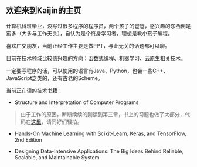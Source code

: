 ## 欢迎来到Kaijin的主页

计算机科班毕业，没写过很多程序的程序员，两个孩子的爸爸，感兴趣的东西倒是蛮多（大多与工作无关），自认为是个终身学习者，理想是教小孩子编程。

喜欢广交朋友，当前正经工作主要是做PPT，与此无关的话题都可以聊。

目前在技术领域比较感兴趣的方向：函数式编程、机器学习、云原生相关技术。

一定要写程序的话，可以使用的语言有Java、Python，也会一些C++、JavaScript之类的，还有古老的Scheme。

当前正在读的技术书籍：

- Structure and Interpretation of Computer Programs

> 由于工作的原因，断断续续的刚读到第三章，书上的习题也做了大部分，代码在[这里](https://github.com/lowtech81/sicp-mycode)，请同好们轻拍。

- Hands-On Machine Learning with Scikit-Learn, Keras, and TensorFlow, 2nd Edition

- Designing Data-Intensive Applications: The Big Ideas Behind Reliable, Scalable, and Maintainable System



